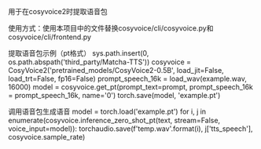 用于在cosyvoice2时提取语音包

使用方式：使用本项目中的文件替换cosyvoice/cli/cosyvoice.py和cosyvoice/cli/frontend.py

提取语音包示例（pt格式）
sys.path.insert(0, os.path.abspath('third_party/Matcha-TTS'))
cosyvoice = CosyVoice2('pretrained_models/CosyVoice2-0.5B', load_jit=False, load_trt=False, fp16=False)
prompt_speech_16k = load_wav(example.wav, 16000)
model = cosyvoice.get_pt(prompt_text=prompt, prompt_speech_16k = prompt_speech_16k, name='0')
torch.save(model, 'example.pt')


调用语音包生成语音
model = torch.load('example.pt')
for i, j in enumerate(cosyvoice.inference_zero_shot_pt(text, stream=False, voice_input=model)):
    torchaudio.save(f'temp.wav'.format(i), j['tts_speech'], cosyvoice.sample_rate)
